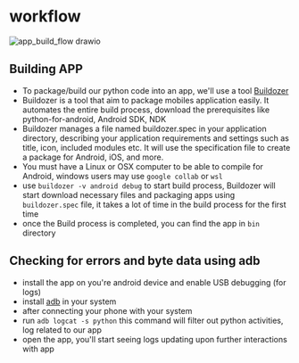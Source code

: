 # workflow 

![app_build_flow drawio](https://github.com/TetraPlex-org/audiomerge-GUI/assets/72141859/7051024c-fa54-4772-a33d-8b7d20b6104c)

## Building APP
- To package/build our python code into an app, we'll use a tool [Buildozer](https://buildozer.readthedocs.io/en/latest/installation.html)
- Buildozer is a tool that aim to package mobiles application easily. It automates the entire build process, download the prerequisites like python-for-android, Android SDK, NDK
- Buildozer manages a file named buildozer.spec in your application directory, describing your application requirements and settings such as title, icon, included modules etc. It will use the specification file to create a package for Android, iOS, and more.
- You must have a Linux or OSX computer to be able to compile for Android, windows users may use `google collab` or `wsl`
- use `buildozer -v android debug` to start build process, Buildozer will start download necessary files and packaging apps
 using `buildozer.spec` file, it takes a lot of time in the build process for the first time
- once the Build process is completed, you can find the app in `bin` directory


## Checking for errors and byte data using adb
- install the app on you're android device and enable USB debugging (for logs)
- install [adb](https://www.xda-developers.com/install-adb-windows-macos-linux/) in your system
- after connecting your phone with your system
- run `adb logcat -s python` this command will filter out python activities, log related to our app
- open the app, you'll start seeing logs updating upon further interactions with app
